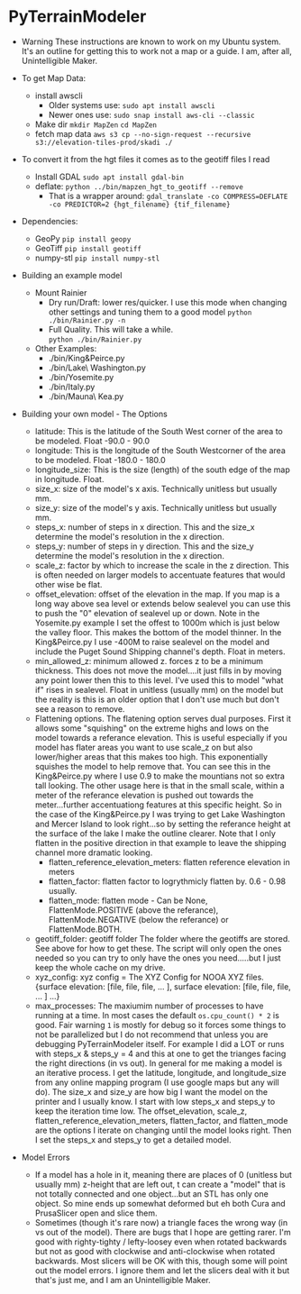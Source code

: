 # PyTerrainModeler

* Warning
  These instructions are known to work on my Ubuntu system.  It's an outline for getting this to work
  not a map or a guide. I am, after all, Unintelligible Maker.

* To get Map Data:
  - install awscli
    - Older systems use:
      `sudo apt install awscli`
    - Newer ones use:
      `sudo snap install aws-cli --classic`
  - Make dir
    `mkdir MapZen`
    `cd MapZen`
  - fetch map data
    `aws s3 cp --no-sign-request --recursive s3://elevation-tiles-prod/skadi ./`
* To convert it from the hgt files it comes as to the geotiff files I read  
  - Install GDAL
    `sudo apt install gdal-bin`
  - deflate:
    `python ../bin/mapzen_hgt_to_geotiff --remove`
    - That is a wrapper around:
      `gdal_translate -co COMPRESS=DEFLATE -co PREDICTOR=2 {hgt_filename} {tif_filename}`

* Dependencies:
  - GeoPy
    `pip install geopy`
  - GeoTiff
    `pip install geotiff`
  - numpy-stl
    `pip install numpy-stl`

* Building an example model
  - Mount Rainier
    - Dry run/Draft: lower res/quicker.  I use this mode when changing other settings and tuning them to a good model
      `python ./bin/Rainier.py -n`
    - Full Quality.  This will take a while.  
      `python ./bin/Rainier.py`
  - Other Examples:
    - ./bin/King&Peirce.py
    - ./bin/Lake\ Washington.py
    - ./bin/Yosemite.py
    - ./bin/Italy.py
    - ./bin/Mauna\ Kea.py

* Building your own model - The Options
  - latitude: This is the latitude of the South West corner of the area to be modeled.  Float -90.0 - 90.0
  - longitude: This is the longitude of the South Westcorner of the area to be modeled.  Float -180.0 - 180.0
  - longitude_size: This is the size (length) of the south edge of the map in longitude. Float.
  - size_x: size of the model's x axis.  Technically unitless but usually mm.
  - size_y: size of the model's y axis.  Technically unitless but usually mm.
  - steps_x: number of steps in x direction.  This and the size_x determine the model's resolution in the x direction.
  - steps_y: number of steps in y direction.  This and the size_y determine the model's resolution in the x direction.
  - scale_z: factor by which to increase the scale in the z direction.  This is often needed on larger models to accentuate features that would other wise be flat.
  - offset_elevation: offset of the elevation in the map.  If you map is a long way above sea level or extends below sealevel you can use this to push the "0" elevation of sealevel up or down.  Note in the Yosemite.py example I set the offest to 1000m which is just below the valley floor.  This makes the bottom of the model thinner.  In the King&Peirce.py I use -400M to raise sealevel on the model and include the Puget Sound Shipping channel's depth.  Float in meters.
  - min_allowed_z: minimum allowed z.  forces z to be a minimum thickness. This does not move the model....it just fills in by moving any point lower then this to this level.  I've used this to model "what if" rises in sealevel.  Float in unitless (usually mm) on the model but the reality is this is an older option that I don't use much but don't see a reason to remove.
  - Flattening options.
    The flatening option serves dual purposes.  First it allows some "squishing" on the extreme highs and lows on the model towards a referance elevation.  This is useful especially if you model has flater areas you want to use scale_z on but also lower/higher areas that this makes too high.  This exponentially squishes the model to help remove that.  You can see this in the King&Peirce.py where I use 0.9 to make the mountians not so extra tall looking.  The other usage here is that in the small scale, within a meter of the referance elevation is pushed out towards the meter...further accentuationg features at this specific height.  So in the case of the King&Peirce.py I was trying to get Lake Washington and Mercer Island to look right...so by setting the referance height at the surface of the lake I make the outline clearer.  Note that I only flatten in the positive direction in that example to leave the shipping channel more dramatic looking.
    - flatten_reference_elevation_meters: flatten reference elevation in meters
    - flatten_factor: flatten factor to logrythmicly flatten by.  0.6 - 0.98 usually.
    - flatten_mode: flatten mode - Can be None, FlattenMode.POSITIVE (above the referance), FlattenMode.NEGATIVE (below the referance) or FlattenMode.BOTH.
  - geotiff_folder: geotiff folder The folder where the geotiffs are stored.  See above for how to get these.  The script will only open the ones needed so you can try to only have the ones you need.....but I just keep the whole cache on my drive.
  - xyz_config: xyz config = The XYZ Config for NOOA XYZ files.
                {surface elevation: [file, file, file, ... ],
                 surface elevation: [file, file, file, ... ]
                 ...}
  - max_processes: The maxiumim number of processes to have running at a time.  In most cases the default `os.cpu_count() * 2` is good.  Fair warning `1` is mostly for debug so it forces some things to not be parallelized but I do not recommend that unless you are debugging PyTerrainModeler itself.  For example I did a LOT or runs with steps_x & steps_y = 4 and this at one to get the trianges facing the right directions (in vs out).
  In general for me making a model is an iterative process.  I get the latitude, longitude, and longitude_size from any online mapping program (I use google maps but any will do).  The size_x and size_y are how big I want the model on the printer and I usually know.  I start with low steps_x and steps_y to keep the iteration time low.  The offset_elevation, scale_z, flatten_reference_elevation_meters, flatten_factor, and flatten_mode are the options I iterate on changing until the model looks right.  Then I set the steps_x and steps_y to get a detailed model.  
    
* Model Errors
  - If a model has a hole in it, meaning there are places of 0 (unitless but usually mm) z-height 
    that are left out, t can create a "model" that is not totally connected and one object...but
    an STL has only one object.  So mine ends up somewhat deformed but eh both Cura and PrusaSlicer open and slice them.
  - Sometimes (though it's rare now) a triangle faces the wrong way (in vs out of the model).  There are 
    bugs that I hope are getting rarer.  I'm good with righty-tighty / lefty-loosey even when rotated 
    backwards but not as good with clockwise and anti-clockwise when rotated backwards. 
    Most slicers will be OK with this, though some will point out the model errors.  I ignore them and let the slicers deal with it but that's 
    just me, and I am an Unintelligible Maker.
